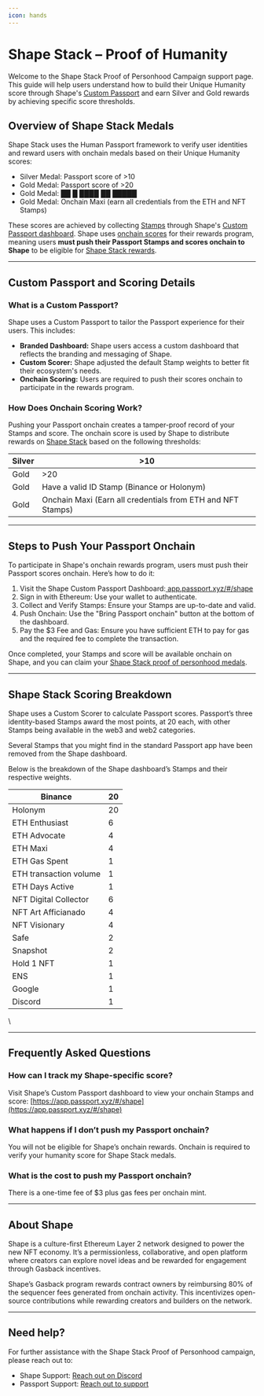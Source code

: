 ```yaml
---
icon: hands
---
```


# Shape Stack – Proof of Humanity

Welcome to the Shape Stack Proof of Personhood Campaign support page. This guide will help users understand how to build their Unique Humanity score through Shape's [Custom Passport](https://support.passport.xyz/passport-knowledge-base/using-passport/custom-passport-dashboards-and-scores) and earn Silver and Gold rewards by achieving specific score thresholds.

## Overview of Shape Stack Medals

Shape Stack uses the Human Passport framework to verify user identities and reward users with onchain medals based on their Unique Humanity scores:

* Silver Medal: Passport score of >10
* Gold Medal: Passport score of >20
* Gold Medal: ██ █ ████ ██ █████
* Gold Medal: Onchain Maxi (earn all credentials from the ETH and NFT Stamps)

These scores are achieved by collecting [Stamps](https://support.passport.xyz/passport-knowledge-base/stamps/what-are-stamps) through Shape's [Custom Passport dashboard](https://app.passport.xyz/#/shape). Shape uses [onchain scores](https://support.passport.xyz/passport-knowledge-base/using-passport/onchain-passport) for their rewards program, meaning users **must push their Passport Stamps and scores onchain to Shape** to be eligible for [Shape Stack rewards](https://stack.shape.network).

***

## Custom Passport and Scoring Details

### What is a Custom Passport?

Shape uses a Custom Passport to tailor the Passport experience for their users. This includes:

* **Branded Dashboard:** Shape users access a custom dashboard that reflects the branding and messaging of Shape.
* **Custom Scorer:** Shape adjusted the default Stamp weights to better fit their ecosystem's needs.
* **Onchain Scoring:** Users are required to push their scores onchain to participate in the rewards program.

### How Does Onchain Scoring Work?

Pushing your Passport onchain creates a tamper-proof record of your Stamps and score. The onchain score is used by Shape to distribute rewards on [Shape Stack](https://stack.shape.network) based on the following thresholds:

| Silver | >10                                                         |
| ------ | ----------------------------------------------------------- |
| Gold   | >20                                                         |
| Gold   | Have a valid ID Stamp (Binance or Holonym)                  |
| Gold   | Onchain Maxi (Earn all credentials from ETH and NFT Stamps) |

***

## Steps to Push Your Passport Onchain

To participate in Shape's onchain rewards program, users must push their Passport scores onchain. Here’s how to do it:

1. Visit the Shape Custom Passport Dashboard:[ app.passport.xyz/#/shape](https://app.passport.xyz/#/shape)
2. Sign in with Ethereum: Use your wallet to authenticate.
3. Collect and Verify Stamps: Ensure your Stamps are up-to-date and valid.
4. Push Onchain: Use the "Bring Passport onchain" button at the bottom of the dashboard.
5. Pay the $3 Fee and Gas: Ensure you have sufficient ETH to pay for gas and the required fee to complete the transaction.

Once completed, your Stamps and score will be available onchain on Shape, and you can claim your [Shape Stack proof of personhood medals](https://stack.shape.network).&#x20;

***

## Shape Stack Scoring Breakdown

Shape uses a Custom Scorer to calculate Passport scores. Passport’s three identity-based Stamps award the most points, at 20 each, with other Stamps being available in the web3 and web2 categories.&#x20;

Several Stamps that you might find in the standard Passport app have been removed from the Shape dashboard.&#x20;

Below is the breakdown of the Shape dashboard’s Stamps and their respective weights.

| Binance                | 20 |
| ---------------------- | -- |
| Holonym                | 20 |
| ETH Enthusiast         | 6  |
| ETH Advocate           | 4  |
| ETH Maxi               | 4  |
| ETH Gas Spent          | 1  |
| ETH transaction volume | 1  |
| ETH Days Active        | 1  |
| NFT Digital Collector  | 6  |
| NFT Art Afficianado    | 4  |
| NFT Visionary          | 4  |
| Safe                   | 2  |
| Snapshot               | 2  |
| Hold 1 NFT             | 1  |
| ENS                    | 1  |
| Google                 | 1  |
| Discord                | 1  |

\


***

## Frequently Asked Questions

### How can I track my Shape-specific score?

Visit Shape’s Custom Passport dashboard to view your onchain Stamps and score: [https://app.passport.xyz/#/shape](https://app.passport.xyz/#/shape)

### What happens if I don’t push my Passport onchain?

You will not be eligible for Shape’s onchain rewards. Onchain is required to verify your humanity score for Shape Stack medals.

### What is the cost to push my Passport onchain?

There is a one-time fee of $3 plus gas fees per onchain mint.&#x20;

***

## About Shape

Shape is a culture-first Ethereum Layer 2 network designed to power the new NFT economy. It’s a permissionless, collaborative, and open platform where creators can explore novel ideas and be rewarded for engagement through Gasback incentives.

Shape’s Gasback program rewards contract owners by reimbursing 80% of the sequencer fees generated from onchain activity. This incentivizes open-source contributions while rewarding creators and builders on the network.

***

## Need help?

For further assistance with the Shape Stack Proof of Personhood campaign, please reach out to:

* Shape Support: [Reach out on Discord](https://discord.com/invite/shape-l2)
* Passport Support: [Reach out to support](https://support.passport.xyz/passport-knowledge-base/need-support)
